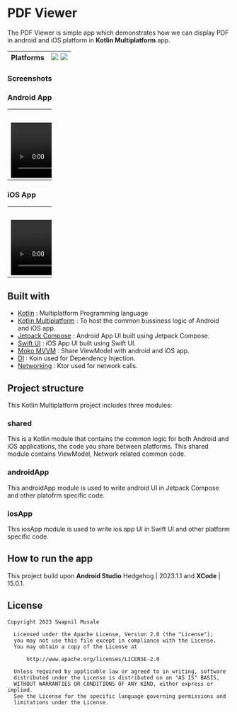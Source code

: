 # PDF Viewer
The PDF Viewer is simple app which demonstrates how we can display PDF in android and iOS platform in **Kotlin Multiplatform** app.

| Platforms | ![](https://img.shields.io/badge/Android-black.svg?style=for-the-badge&logo=android) ![](https://img.shields.io/badge/iOS-black.svg?style=for-the-badge&logo=apple)  |
|-----------|---|

### Screenshots
### Android App

<table style="width:100">
  <tr>
    <th>Android</th> 
  </tr>
  <tr>
    <td><video src = "https://github.com/swapnil-musale/KMP-PDF-Viewer/assets/15209914/fd4f17e3-0500-4502-b22b-40d0c5ce5f84" width=250/></td>
  </tr>
</table>

### iOS App

<table style="width:100">
  <tr>
    <th>iOS</th> 
  </tr>
  <tr>
    <td><video src = "https://github.com/swapnil-musale/KMP-PDF-Viewer/assets/15209914/d26452a3-d365-4c58-8224-92c80251118c" width=250/></td>
  </tr>
</table>

## Built with

- [Kotlin](kotlinlang.org) : Multiplatform Programming language
- [Kotlin Multiplatform](https://kotlinlang.org/docs/multiplatform.html) : To host the common bussiness logic of Android and iOS app.
- [Jetpack Compose](https://developer.android.com/jetpack/compose) : Android App UI built using Jetpack Compose.
- [Swift UI](https://developer.apple.com/xcode/swiftui/) : iOS App UI built using Swift UI.
- [Moko MVVM](https://github.com/icerockdev/moko-mvvm) : Share ViewModel with android and iOS app.
- [DI](https://insert-koin.io/) : Koin used for Dependency Injection.
- [Networking](https://ktor.io/) : Ktor used for network calls.

## Project structure

This Kotlin Multiplatform project includes three modules:

### shared
This is a Kotlin module that contains the common logic for both Android and iOS applications, the code you share between platforms.
This shared module contains ViewModel, Network related common code.

### androidApp
This androidApp module is used to write android UI in Jetpack Compose and other platofrm specific code.

### iosApp
This iosApp module is used to write ios app UI in Swift UI and other platform specific code.

## How to run the app
This project build upon **Android Studio** Hedgehog | 2023.1.1 and **XCode** | 15.0.1.

## License
 ```
 Copyright 2023 Swapnil Musale

   Licensed under the Apache License, Version 2.0 (the "License");
   you may not use this file except in compliance with the License.
   You may obtain a copy of the License at

       http://www.apache.org/licenses/LICENSE-2.0

   Unless required by applicable law or agreed to in writing, software
   distributed under the License is distributed on an "AS IS" BASIS,
   WITHOUT WARRANTIES OR CONDITIONS OF ANY KIND, either express or implied.
   See the License for the specific language governing permissions and
   limitations under the License.
   ```
